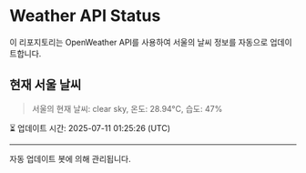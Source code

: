 
# Weather API Status

이 리포지토리는 OpenWeather API를 사용하여 서울의 날씨 정보를 자동으로 업데이트합니다.

## 현재 서울 날씨
> 서울의 현재 날씨: clear sky, 온도: 28.94°C, 습도: 47%

⏳ 업데이트 시간: 2025-07-11 01:25:26 (UTC)

---
자동 업데이트 봇에 의해 관리됩니다.
